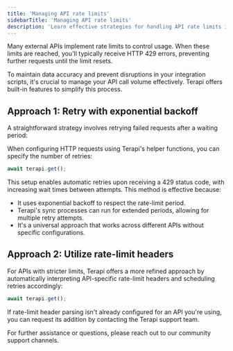 ```yaml
---
title: 'Managing API rate limits'
sidebarTitle: 'Managing API rate limits'
description: 'Learn effective strategies for handling API rate limits in your integrations.'
---
```


Many external APIs implement rate limits to control usage. When these limits are reached, you'll typically receive HTTP 429 errors, preventing further requests until the limit resets.

To maintain data accuracy and prevent disruptions in your integration scripts, it's crucial to manage your API call volume effectively. Terapi offers built-in features to simplify this process.

## Approach 1: Retry with exponential backoff

A straightforward strategy involves retrying failed requests after a waiting period:

When configuring HTTP requests using Terapi's helper functions, you can specify the number of retries:

```ts
await terapi.get();
```

This setup enables automatic retries upon receiving a 429 status code, with increasing wait times between attempts. This method is effective because:

- It uses exponential backoff to respect the rate-limit period.
- Terapi's sync processes can run for extended periods, allowing for multiple retry attempts.
- It's a universal approach that works across different APIs without specific configurations.

## Approach 2: Utilize rate-limit headers

For APIs with stricter limits, Terapi offers a more refined approach by automatically interpreting API-specific rate-limit headers and scheduling retries accordingly:

```ts
await terapi.get();
```

If rate-limit header parsing isn't already configured for an API you're using, you can request its addition by contacting the Terapi support team.


For further assistance or questions, please reach out to our community support channels.


